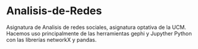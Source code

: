 # Analisis-de-Redes
Asignatura de Analisis de redes sociales, asignatura optativa de la UCM.
Hacemos uso principalmente de las herramientas gephi y Jupyther Python con las librerías networkX y pandas.
